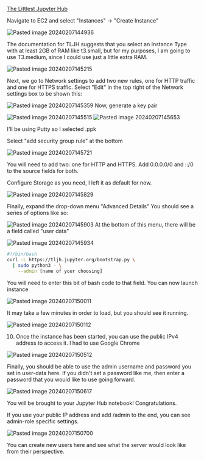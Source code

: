 
[The Littlest Jupyter Hub](https://tljh.jupyter.org/en/latest/index.html)

Navigate to EC2 and select "Instances" -> "Create Instance"

![Pasted image 20240207144936](https://github.com/elizabethwillard/elizabethwillard.github.io/assets/57194659/dd357182-c622-4b6d-b027-1cf90a08c7b3)

The documentation for TLJH suggests that you select an Instance Type with at least 2GB of RAM like t3.small, but for my purposes, I am going to use T3.medium, since I could use just a little extra RAM. 
 
![Pasted image 20240207145215](https://github.com/elizabethwillard/elizabethwillard.github.io/assets/57194659/4476cae7-e3f4-4e43-9625-0a0b1a04ca36)

 Next, we go to Network settings to add two new rules, one for HTTP traffic and one for HTTPS traffic. Select "Edit" in the top right of the Network settings box to be shown this:

![Pasted image 20240207145359](https://github.com/elizabethwillard/elizabethwillard.github.io/assets/57194659/f83c003a-7ea8-4eef-825a-11385b6cb495)
Now, generate a key pair 

![Pasted image 20240207145515](https://github.com/elizabethwillard/elizabethwillard.github.io/assets/57194659/50ade4f1-0089-4dd6-94a1-3710222676cd)
![Pasted image 20240207145653](https://github.com/elizabethwillard/elizabethwillard.github.io/assets/57194659/da3285a7-d829-4058-9232-88a01f127724)
 
  I'll be using Putty so I selected .ppk

 Select "add security group rule" at the bottom 

![Pasted image 20240207145721](https://github.com/elizabethwillard/elizabethwillard.github.io/assets/57194659/23be2c74-3232-4c8f-b1ee-139dca91063e)

You will need to add two: one for HTTP and HTTPS. Add 0.0.0.0/0 and ::/0 to the source fields for both. 

 Configure Storage as you need, I left it as default for now. 

![Pasted image 20240207145829](https://github.com/elizabethwillard/elizabethwillard.github.io/assets/57194659/41af55d6-0e31-4838-af1f-58607d996901)

 Finally, expand the drop-down menu "Advanced Details" You should see a series of options like so: 

![Pasted image 20240207145903](https://github.com/elizabethwillard/elizabethwillard.github.io/assets/57194659/f0d9ab68-c6bc-4f61-8db8-516da3038fee)
At the bottom of this menu, there will be a field called "user data"

![Pasted image 20240207145934](https://github.com/elizabethwillard/elizabethwillard.github.io/assets/57194659/84fd090e-b09d-45ea-9b33-76d79cf22f2b)
```sh
#!/bin/bash
curl -L https://tljh.jupyter.org/bootstrap.py \
  | sudo python3 - \
    --admin [name of your choosing]
```
You will need to enter this bit of bash code to that field. 
You can now launch instance

![Pasted image 20240207150011](https://github.com/elizabethwillard/elizabethwillard.github.io/assets/57194659/139da3a9-455a-421d-9418-36353778e8d7)
 
It may take a few minutes in order to load, but you should see it running. 

![Pasted image 20240207150112](https://github.com/elizabethwillard/elizabethwillard.github.io/assets/57194659/a05244f3-1bf3-4d39-be81-7afcc1ac93d1)

10. Once the instance has been started, you can use the public IPv4 address to access it. I had to use Google Chrome

![Pasted image 20240207150512](https://github.com/elizabethwillard/elizabethwillard.github.io/assets/57194659/e9dd922e-9978-4d19-ace5-c861c3b5abad)

Finally, you should be able to use the admin username and password you set in user-data here. If you didn't set a password like me, then enter a password that you would like to use going forward. 

![Pasted image 20240207150617](https://github.com/elizabethwillard/elizabethwillard.github.io/assets/57194659/ed295e87-dc17-422d-86b6-1071d934ac11)

You will be brought to your Jupyter Hub notebook! Congratulations.

If you use your public IP address and add /admin to the end, you can see admin-role specific settings. 

![Pasted image 20240207150700](https://github.com/elizabethwillard/elizabethwillard.github.io/assets/57194659/4d81cb26-ba19-405b-8d17-99444b7a79ec)

You can create new users here and see what the server would look like from their perspective. 

